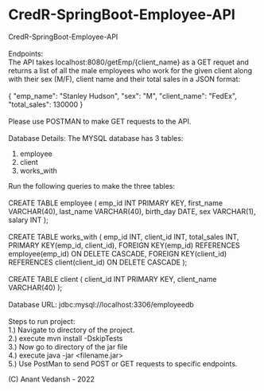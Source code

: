 # CredR-SpringBoot-Employee-API
CredR-SpringBoot-Employee-API <br/><br>
Endpoints: <br/>
The API takes localhost:8080/getEmp/{client_name} as a GET requet and returns a list of all the male employees who work for the given client along with their sex (M/F), client name and their total sales in a JSON format:<br/><br>
{
"emp_name": "Stanley Hudson",
"sex": "M",
"client_name": "FedEx",
"total_sales": 130000
}</br><br>
Please use POSTMAN to make GET requests to the API.
<br/><br/>
Database Details:
The MYSQL database has 3 tables: 
1. employee 
2. client 
3. works_with

Run the following queries to make the three tables:
<br/><br/>
CREATE TABLE employee (
emp_id INT PRIMARY KEY,
first_name VARCHAR(40),
last_name VARCHAR(40),
birth_day DATE,
sex VARCHAR(1),
salary INT
);
<br/><br/>
CREATE TABLE works_with (
emp_id INT,
client_id INT,
total_sales INT,
PRIMARY KEY(emp_id, client_id),
FOREIGN KEY(emp_id) REFERENCES employee(emp_id) ON DELETE CASCADE,
FOREIGN KEY(client_id) REFERENCES client(client_id) ON DELETE CASCADE
);
<br/><br/>
CREATE TABLE client (
client_id INT PRIMARY KEY, client_name VARCHAR(40)
);
<br><br/>
Database URL: jdbc:mysql://localhost:3306/employeedb <br/>
<br/>
   Steps to run project: <br/>
   1.) Navigate to directory of the project. <br/>
   2.) execute mvn install -DskipTests <br/>
   3.) Now go to directory of the jar file <br/>
   4.) execute java -jar <filename.jar> <br/>
   5.) Use PostMan to send POST or GET requests to specific endpoints. <br/>


(C) Anant Vedansh - 2022